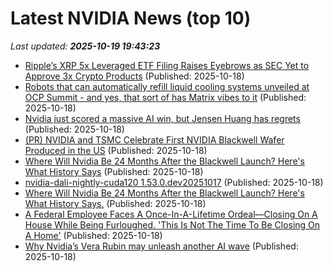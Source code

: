 # Latest NVIDIA News (top 10)
_Last updated: **2025-10-19 19:43:23**_

- [Ripple’s XRP 5x Leveraged ETF Filing Raises Eyebrows as SEC Yet to Approve 3x Crypto Products](https://zycrypto.com/ripples-xrp-5x-leveraged-etf-filing-raises-eyebrows-as-sec-yet-to-approve-3x-crypto-products/) (Published: 2025-10-18)
- [Robots that can automatically refill liquid cooling systems unveiled at OCP Summit - and yes, that sort of has Matrix vibes to it](https://www.techradar.com/pro/robots-that-can-automatically-refill-liquid-cooling-systems-will-be-unveiled-at-ocp-summit-and-yes-that-sort-of-has-matrix-vibes-to-it) (Published: 2025-10-18)
- [Nvidia just scored a massive AI win, but Jensen Huang has regrets](https://www.thestreet.com/investing/nvidia-just-scored-a-massive-ai-win-but-jensen-huang-has-regrets) (Published: 2025-10-18)
- [(PR) NVIDIA and TSMC Celebrate First NVIDIA Blackwell Wafer Produced in the US](https://www.techpowerup.com/342019/nvidia-and-tsmc-celebrate-first-nvidia-blackwell-wafer-produced-in-the-us) (Published: 2025-10-18)
- [Where Will Nvidia Be 24 Months After the Blackwell Launch? Here's What History Says](https://biztoc.com/x/0a7a24bde5c12c4d) (Published: 2025-10-18)
- [nvidia-dali-nightly-cuda120 1.53.0.dev20251017](https://pypi.org/project/nvidia-dali-nightly-cuda120/1.53.0.dev20251017/) (Published: 2025-10-18)
- [Where Will Nvidia Be 24 Months After the Blackwell Launch? Here's What History Says.](https://consent.yahoo.com/v2/collectConsent?sessionId=1_cc-session_e258ccc3-da12-4acf-8ace-76958374d55d) (Published: 2025-10-18)
- [A Federal Employee Faces A Once-In-A-Lifetime Ordeal—Closing On A House While Being Furloughed. 'This Is Not The Time To Be Closing On A Home'](https://finance.yahoo.com/news/federal-employee-faces-once-lifetime-170128130.html) (Published: 2025-10-18)
- [Why Nvidia’s Vera Rubin may unleash another AI wave](https://www.thestreet.com/technology/why-nvidias-vera-rubin-may-unleash-another-ai-wave) (Published: 2025-10-18)
